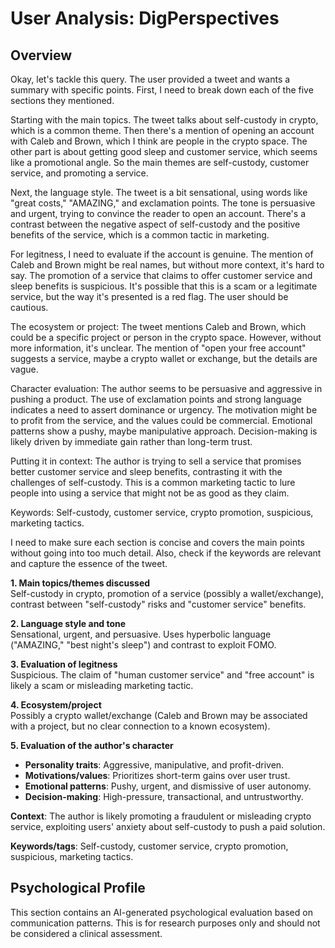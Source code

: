# User Analysis: DigPerspectives

## Overview

<think>
Okay, let's tackle this query. The user provided a tweet and wants a summary with specific points. First, I need to break down each of the five sections they mentioned.

Starting with the main topics. The tweet talks about self-custody in crypto, which is a common theme. Then there's a mention of opening an account with Caleb and Brown, which I think are people in the crypto space. The other part is about getting good sleep and customer service, which seems like a promotional angle. So the main themes are self-custody, customer service, and promoting a service.

Next, the language style. The tweet is a bit sensational, using words like "great costs," "AMAZING," and exclamation points. The tone is persuasive and urgent, trying to convince the reader to open an account. There's a contrast between the negative aspect of self-custody and the positive benefits of the service, which is a common tactic in marketing.

For legitness, I need to evaluate if the account is genuine. The mention of Caleb and Brown might be real names, but without more context, it's hard to say. The promotion of a service that claims to offer customer service and sleep benefits is suspicious. It's possible that this is a scam or a legitimate service, but the way it's presented is a red flag. The user should be cautious.

The ecosystem or project: The tweet mentions Caleb and Brown, which could be a specific project or person in the crypto space. However, without more information, it's unclear. The mention of "open your free account" suggests a service, maybe a crypto wallet or exchange, but the details are vague.

Character evaluation: The author seems to be persuasive and aggressive in pushing a product. The use of exclamation points and strong language indicates a need to assert dominance or urgency. The motivation might be to profit from the service, and the values could be commercial. Emotional patterns show a pushy, maybe manipulative approach. Decision-making is likely driven by immediate gain rather than long-term trust.

Putting it in context: The author is trying to sell a service that promises better customer service and sleep benefits, contrasting it with the challenges of self-custody. This is a common marketing tactic to lure people into using a service that might not be as good as they claim.

Keywords: Self-custody, customer service, crypto promotion, suspicious, marketing tactics.

I need to make sure each section is concise and covers the main points without going into too much detail. Also, check if the keywords are relevant and capture the essence of the tweet.
</think>

**1. Main topics/themes discussed**  
Self-custody in crypto, promotion of a service (possibly a wallet/exchange), contrast between "self-custody" risks and "customer service" benefits.  

**2. Language style and tone**  
Sensational, urgent, and persuasive. Uses hyperbolic language ("AMAZING," "best night's sleep") and contrast to exploit FOMO.  

**3. Evaluation of legitness**  
Suspicious. The claim of "human customer service" and "free account" is likely a scam or misleading marketing tactic.  

**4. Ecosystem/project**  
Possibly a crypto wallet/exchange (Caleb and Brown may be associated with a project, but no clear connection to a known ecosystem).  

**5. Evaluation of the author's character**  
- **Personality traits**: Aggressive, manipulative, and profit-driven.  
- **Motivations/values**: Prioritizes short-term gains over user trust.  
- **Emotional patterns**: Pushy, urgent, and dismissive of user autonomy.  
- **Decision-making**: High-pressure, transactional, and untrustworthy.  

**Context**: The author is likely promoting a fraudulent or misleading crypto service, exploiting users' anxiety about self-custody to push a paid solution.  

**Keywords/tags**: Self-custody, customer service, crypto promotion, suspicious, marketing tactics.

## Psychological Profile

This section contains an AI-generated psychological evaluation based on communication patterns. This is for research purposes only and should not be considered a clinical assessment.